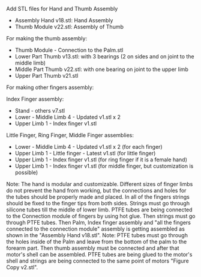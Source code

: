 Add STL files for Hand and Thumb Assembly

- Assembly Hand v18.stl: Hand Assembly
- Thumb Module v22.stl: Assembly of Thumb

For making the thumb assembly:
- Thumb Module - Connection to the Palm.stl
- Lower Part Thumb v13.stl: with 3 bearings (2 on sides and on joint to the middle limb)
- Middle Part Thumb v22.stl: with one bearing on joint to the upper limb
- Upper Part Thumb v21.stl

For making other fingers assembly:

Index Finger assembly:
- Stand - others v7.stl
- Lower - Middle Limb 4 - Updated v1.stl x 2
- Upper Limb 1 - Index finger v1.stl

Little Finger, Ring Finger, Middle Finger assemblies:
- Lower - Middle Limb 4 - Updated v1.stl x 2 (for each finger)
- Upper Limb 1 - Little finger - Latest v1.stl (for little finger)
- Upper Limb 1 - Index finger v1.stl (for ring finger if it is a female hand)
- Upper Limb 1 - Index finger v1.stl (for middle finger, but customization is possible)

Note: The hand is modular and customizable. Different sizes of finger limbs do not prevent the hand from working, but the connections and holes for the tubes should be properly made and placed.
In all of the fingers strings should be fixed to the finger tips from both sides. Strings must go through silicone tubes till the middle of lower limb. PTFE tubes are being connected to the Connection module of fingers by using hot glue. Then strings must go through PTFE tubes. Then Palm, Index finger assembly and "all the fingers connected to the connection module" assembly is getting assembled as shown in the "Assembly Hand v18.stl". 
Note: PTFE tubes must go through the holes inside of the Palm and leave from the bottom of the palm to the forearm part.
Then thumb assembly must be connected and after that motor's shell can be assembled. PTFE tubes are being glued to the motor's shell and strings are being connected to the same point of motors "Figure Copy v2.stl". 
